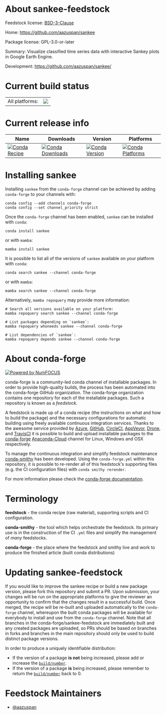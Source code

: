 About sankee-feedstock
======================

Feedstock license: [BSD-3-Clause](https://github.com/conda-forge/sankee-feedstock/blob/main/LICENSE.txt)

Home: https://github.com/aazuspan/sankee

Package license: GPL-3.0-or-later

Summary: Visualize classified time series data with interactive Sankey plots in Google Earth Engine.

Development: https://github.com/aazuspan/sankee/

Current build status
====================


<table><tr><td>All platforms:</td>
    <td>
      <a href="https://dev.azure.com/conda-forge/feedstock-builds/_build/latest?definitionId=12446&branchName=main">
        <img src="https://dev.azure.com/conda-forge/feedstock-builds/_apis/build/status/sankee-feedstock?branchName=main">
      </a>
    </td>
  </tr>
</table>

Current release info
====================

| Name | Downloads | Version | Platforms |
| --- | --- | --- | --- |
| [![Conda Recipe](https://img.shields.io/badge/recipe-sankee-green.svg)](https://anaconda.org/conda-forge/sankee) | [![Conda Downloads](https://img.shields.io/conda/dn/conda-forge/sankee.svg)](https://anaconda.org/conda-forge/sankee) | [![Conda Version](https://img.shields.io/conda/vn/conda-forge/sankee.svg)](https://anaconda.org/conda-forge/sankee) | [![Conda Platforms](https://img.shields.io/conda/pn/conda-forge/sankee.svg)](https://anaconda.org/conda-forge/sankee) |

Installing sankee
=================

Installing `sankee` from the `conda-forge` channel can be achieved by adding `conda-forge` to your channels with:

```
conda config --add channels conda-forge
conda config --set channel_priority strict
```

Once the `conda-forge` channel has been enabled, `sankee` can be installed with `conda`:

```
conda install sankee
```

or with `mamba`:

```
mamba install sankee
```

It is possible to list all of the versions of `sankee` available on your platform with `conda`:

```
conda search sankee --channel conda-forge
```

or with `mamba`:

```
mamba search sankee --channel conda-forge
```

Alternatively, `mamba repoquery` may provide more information:

```
# Search all versions available on your platform:
mamba repoquery search sankee --channel conda-forge

# List packages depending on `sankee`:
mamba repoquery whoneeds sankee --channel conda-forge

# List dependencies of `sankee`:
mamba repoquery depends sankee --channel conda-forge
```


About conda-forge
=================

[![Powered by
NumFOCUS](https://img.shields.io/badge/powered%20by-NumFOCUS-orange.svg?style=flat&colorA=E1523D&colorB=007D8A)](https://numfocus.org)

conda-forge is a community-led conda channel of installable packages.
In order to provide high-quality builds, the process has been automated into the
conda-forge GitHub organization. The conda-forge organization contains one repository
for each of the installable packages. Such a repository is known as a *feedstock*.

A feedstock is made up of a conda recipe (the instructions on what and how to build
the package) and the necessary configurations for automatic building using freely
available continuous integration services. Thanks to the awesome service provided by
[Azure](https://azure.microsoft.com/en-us/services/devops/), [GitHub](https://github.com/),
[CircleCI](https://circleci.com/), [AppVeyor](https://www.appveyor.com/),
[Drone](https://cloud.drone.io/welcome), and [TravisCI](https://travis-ci.com/)
it is possible to build and upload installable packages to the
[conda-forge](https://anaconda.org/conda-forge) [Anaconda-Cloud](https://anaconda.org/)
channel for Linux, Windows and OSX respectively.

To manage the continuous integration and simplify feedstock maintenance
[conda-smithy](https://github.com/conda-forge/conda-smithy) has been developed.
Using the ``conda-forge.yml`` within this repository, it is possible to re-render all of
this feedstock's supporting files (e.g. the CI configuration files) with ``conda smithy rerender``.

For more information please check the [conda-forge documentation](https://conda-forge.org/docs/).

Terminology
===========

**feedstock** - the conda recipe (raw material), supporting scripts and CI configuration.

**conda-smithy** - the tool which helps orchestrate the feedstock.
                   Its primary use is in the construction of the CI ``.yml`` files
                   and simplify the management of *many* feedstocks.

**conda-forge** - the place where the feedstock and smithy live and work to
                  produce the finished article (built conda distributions)


Updating sankee-feedstock
=========================

If you would like to improve the sankee recipe or build a new
package version, please fork this repository and submit a PR. Upon submission,
your changes will be run on the appropriate platforms to give the reviewer an
opportunity to confirm that the changes result in a successful build. Once
merged, the recipe will be re-built and uploaded automatically to the
`conda-forge` channel, whereupon the built conda packages will be available for
everybody to install and use from the `conda-forge` channel.
Note that all branches in the conda-forge/sankee-feedstock are
immediately built and any created packages are uploaded, so PRs should be based
on branches in forks and branches in the main repository should only be used to
build distinct package versions.

In order to produce a uniquely identifiable distribution:
 * If the version of a package **is not** being increased, please add or increase
   the [``build/number``](https://docs.conda.io/projects/conda-build/en/latest/resources/define-metadata.html#build-number-and-string).
 * If the version of a package **is** being increased, please remember to return
   the [``build/number``](https://docs.conda.io/projects/conda-build/en/latest/resources/define-metadata.html#build-number-and-string)
   back to 0.

Feedstock Maintainers
=====================

* [@aazuspan](https://github.com/aazuspan/)

